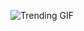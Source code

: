 ![Trending GIF](https://media4.giphy.com/media/M0LSVgFzV8x86iQonb/giphy.gif?cid=8bb21772jw5fhypzuzx038j735bny798ib4t6h20xk59qr8d&ep=v1_gifs_search&rid=giphy.gif&ct=g)
